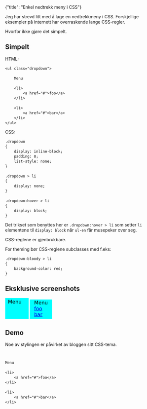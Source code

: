 {"title": "Enkel nedtrekk meny i CSS"}

Jeg har strevd litt med å lage en nedtrekkmeny i CSS. Forskjellige eksempler
på internett har overraskende lange CSS-regler.

Hvorfor ikke gjøre det simpelt.

## Simpelt

HTML:

    <ul class="dropdown">
    
        Menu
    
        <li>
            <a href="#">foo</a>
        </li>
    
        <li>
            <a href="#">bar</a>
        </li>
    </ul>

CSS:

    .dropdown
    {
        display: inline-block;
        padding: 0;
        list-style: none;
    }
    
    .dropdown > li
    {
        display: none;
    }
    
    .dropdown:hover > li
    {
        display: block;
    }

Det trikset som benyttes her er `.dropdown:hover > li` som setter `li` elementene til `display: block`
når `ul-en` får musepeker over seg.    

CSS-reglene er gjenbrukbare.

For theming bør CSS-reglene subclasses med f.eks:

    .dropdown-bloody > li
    {
        background-color: red;
    }

## Eksklusive screenshots

![](/blogimages/css-meny1.png)
![](/blogimages/css-meny2.png)

## Demo

Noe av stylingen er påvirket av bloggen sitt CSS-tema.

<ul class="dropdown">

    Menu

    <li>
        <a href="#">foo</a>
    </li>

    <li>
        <a href="#">bar</a>
    </li>
</ul>

<style>
.dropdown
{
    display: inline-block;
    padding: 0;
    list-style: none;
}

.dropdown > li
{
    display: none;
}

.dropdown:hover > li
{
    display: block;
}
.dropdown-bloody > li
{
    background-color: red;
}
</style>
